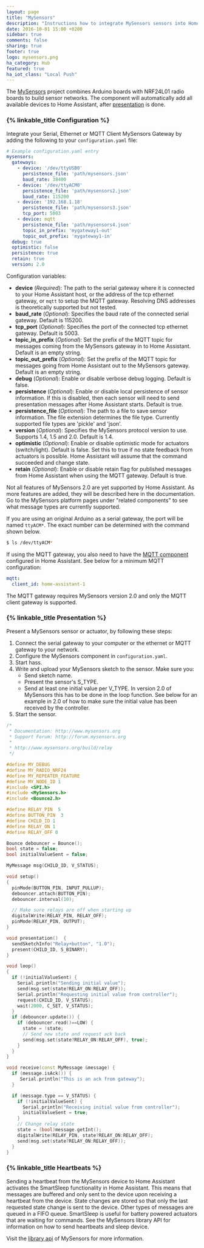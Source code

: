 ```yaml
---
layout: page
title: "MySensors"
description: "Instructions how to integrate MySensors sensors into Home Assistant."
date: 2016-10-01 15:00 +0200
sidebar: true
comments: false
sharing: true
footer: true
logo: mysensors.png
ha_category: Hub
featured: true
ha_iot_class: "Local Push"
---
```


The [MySensors](https://www.mysensors.org) project combines Arduino boards with NRF24L01 radio boards to build sensor networks. The component will automatically add all available devices to Home Assistant, after [presentation](#presentation) is done.

### {% linkable_title Configuration %}

Integrate your Serial, Ethernet or MQTT Client MySensors Gateway by adding the following to your `configuration.yaml` file:

```yaml
# Example configuration.yaml entry
mysensors:
  gateways:
    - device: '/dev/ttyUSB0'
      persistence_file: 'path/mysensors.json'
      baud_rate: 38400
    - device: '/dev/ttyACM0'
      persistence_file: 'path/mysensors2.json'
      baud_rate: 115200
    - device: '192.168.1.18'
      persistence_file: 'path/mysensors3.json'
      tcp_port: 5003
    - device: mqtt
      persistence_file: 'path/mysensors4.json'
      topic_in_prefix: 'mygateway1-out'
      topic_out_prefix: 'mygateway1-in'
  debug: true
  optimistic: false
  persistence: true
  retain: true
  version: 2.0
```

Configuration variables:

- **device** (*Required*): The path to the serial gateway where it is connected to your Home Assistant host, or the address of the tcp ethernet gateway, or `mqtt` to setup the MQTT gateway. Resolving DNS addresses is theoretically supported but not tested.
- **baud_rate** (*Optional*): Specifies the baud rate of the connected serial gateway. Default is 115200.
- **tcp_port** (*Optional*): Specifies the port of the connected tcp ethernet gateway. Default is 5003.
- **topic_in_prefix** (*Optional*): Set the prefix of the MQTT topic for messages coming from the MySensors gateway in to Home Assistant. Default is an empty string.
- **topic_out_prefix** (*Optional*): Set the prefix of the MQTT topic for messages going from Home Assistant out to the MySensors gateway. Default is an empty string.
- **debug** (*Optional*): Enable or disable verbose debug logging. Default is false.
- **persistence** (*Optional*): Enable or disable local persistence of sensor information. If this is disabled, then each sensor will need to send presentation messages after Home Assistant starts. Default is true.
- **persistence_file** (*Optional*): The path to a file to save sensor information. The file extension determines the file type. Currently supported file types are 'pickle' and 'json'.
- **version** (*Optional*): Specifies the MySensors protocol version to use. Supports 1.4, 1.5 and 2.0. Default is 1.4.
- **optimistic** (*Optional*): Enable or disable optimistic mode for actuators (switch/light). Default is false. Set this to true if no state feedback from actuators is possible. Home Assistant will assume that the command succeeded and change state.
- **retain** (*Optional*): Enable or disable retain flag for published messages from Home Assistant when using the MQTT gateway. Default is true.

<p class='note'>
Not all features of MySensors 2.0 are yet supported by Home Assistant. As more features are added, they will be described here in the documentation. Go to the MySensors platform pages under "related components" to see what message types are currently supported.
</p>

If you are using an original Arduino as a serial gateway, the port will be named `ttyACM*`. The exact number can be determined with the command shown below.

```bash
$ ls /dev/ttyACM*
```

If using the MQTT gateway, you also need to have the [MQTT component](/components/mqtt/) configured in Home Assistant. See below for a minimum MQTT configuration:

```yaml
mqtt:
  client_id: home-assistant-1
```

<p class='note'>
The MQTT gateway requires MySensors version 2.0 and only the MQTT client gateway is supported.
</p>

### {% linkable_title Presentation %}

Present a MySensors sensor or actuator, by following these steps:

1. Connect the serial gateway to your computer or the ethernet or MQTT gateway to your network.
2. Configure the MySensors component in `configuration.yaml`.
3. Start hass.
4. Write and upload your MySensors sketch to the sensor. Make sure you:
    - Send sketch name.
    - Present the sensor's S_TYPE.
    - Send at least one initial value per V_TYPE. In version 2.0 of MySensors this has to be done in the loop function. See below for an example in 2.0 of how to make sure the initial value has been received by the controller.
5. Start the sensor.

```cpp
/*
 * Documentation: http://www.mysensors.org
 * Support Forum: http://forum.mysensors.org
 *
 * http://www.mysensors.org/build/relay
 */

#define MY_DEBUG
#define MY_RADIO_NRF24
#define MY_REPEATER_FEATURE
#define MY_NODE_ID 1
#include <SPI.h>
#include <MySensors.h>
#include <Bounce2.h>

#define RELAY_PIN  5
#define BUTTON_PIN  3
#define CHILD_ID 1
#define RELAY_ON 1
#define RELAY_OFF 0

Bounce debouncer = Bounce();
bool state = false;
bool initialValueSent = false;

MyMessage msg(CHILD_ID, V_STATUS);

void setup()
{
  pinMode(BUTTON_PIN, INPUT_PULLUP);
  debouncer.attach(BUTTON_PIN);
  debouncer.interval(10);

  // Make sure relays are off when starting up
  digitalWrite(RELAY_PIN, RELAY_OFF);
  pinMode(RELAY_PIN, OUTPUT);
}

void presentation()  {
  sendSketchInfo("Relay+button", "1.0");
  present(CHILD_ID, S_BINARY);
}

void loop()
{
  if (!initialValueSent) {
    Serial.println("Sending initial value");
    send(msg.set(state?RELAY_ON:RELAY_OFF));
    Serial.println("Requesting initial value from controller");
    request(CHILD_ID, V_STATUS);
    wait(2000, C_SET, V_STATUS);
  }
  if (debouncer.update()) {
    if (debouncer.read()==LOW) {
      state = !state;
      // Send new state and request ack back
      send(msg.set(state?RELAY_ON:RELAY_OFF), true);
    }
  }
}

void receive(const MyMessage &message) {
  if (message.isAck()) {
     Serial.println("This is an ack from gateway");
  }

  if (message.type == V_STATUS) {
    if (!initialValueSent) {
      Serial.println("Receiving initial value from controller");
      initialValueSent = true;
    }
    // Change relay state
    state = (bool)message.getInt();
    digitalWrite(RELAY_PIN, state?RELAY_ON:RELAY_OFF);
    send(msg.set(state?RELAY_ON:RELAY_OFF));
  }
}
```

### {% linkable_title Heartbeats %}

Sending a heartbeat from the MySensors device to Home Assistant activates the SmartSleep functionality in Home Assistant. This means that messages are buffered and only sent to the device upon receiving a heartbeat from the device. State changes are stored so that only the last requested state change is sent to the device. Other types of messages are queued in a FIFO queue. SmartSleep is useful for battery powered actuators that are waiting for commands.  See the MySensors library API for information on how to send heartbeats and sleep device.  


Visit the [library api][MySensors library api] of MySensors for more information.

[MySensors library api]: http://www.mysensors.org/download
